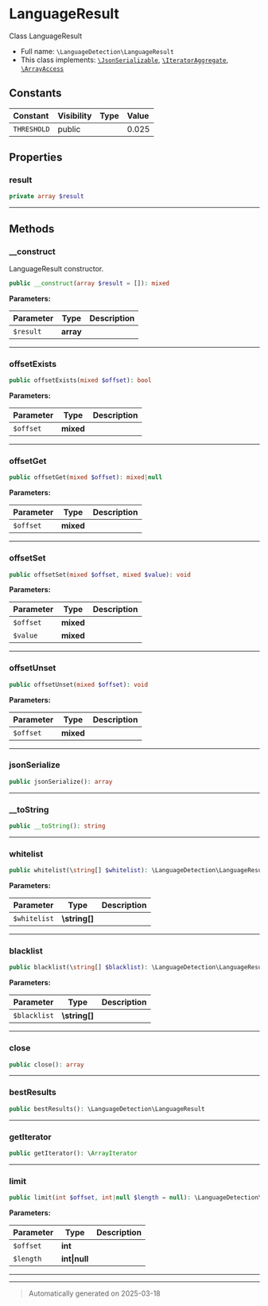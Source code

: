
# LanguageResult

Class LanguageResult



* Full name: `\LanguageDetection\LanguageResult`
* This class implements:
[`\JsonSerializable`](../JsonSerializable.md), [`\IteratorAggregate`](../IteratorAggregate.md), [`\ArrayAccess`](../ArrayAccess.md)


## Constants

| Constant | Visibility | Type | Value |
|:---------|:-----------|:-----|:------|
|`THRESHOLD`|public| |0.025|

## Properties


### result



```php
private array $result
```






***

## Methods


### __construct

LanguageResult constructor.

```php
public __construct(array $result = []): mixed
```








**Parameters:**

| Parameter | Type | Description |
|-----------|------|-------------|
| `$result` | **array** |  |





***

### offsetExists



```php
public offsetExists(mixed $offset): bool
```








**Parameters:**

| Parameter | Type | Description |
|-----------|------|-------------|
| `$offset` | **mixed** |  |





***

### offsetGet



```php
public offsetGet(mixed $offset): mixed|null
```








**Parameters:**

| Parameter | Type | Description |
|-----------|------|-------------|
| `$offset` | **mixed** |  |





***

### offsetSet



```php
public offsetSet(mixed $offset, mixed $value): void
```








**Parameters:**

| Parameter | Type | Description |
|-----------|------|-------------|
| `$offset` | **mixed** |  |
| `$value` | **mixed** |  |





***

### offsetUnset



```php
public offsetUnset(mixed $offset): void
```








**Parameters:**

| Parameter | Type | Description |
|-----------|------|-------------|
| `$offset` | **mixed** |  |





***

### jsonSerialize



```php
public jsonSerialize(): array
```












***

### __toString



```php
public __toString(): string
```












***

### whitelist



```php
public whitelist(\string[] $whitelist): \LanguageDetection\LanguageResult
```








**Parameters:**

| Parameter | Type | Description |
|-----------|------|-------------|
| `$whitelist` | **\string[]** |  |





***

### blacklist



```php
public blacklist(\string[] $blacklist): \LanguageDetection\LanguageResult
```








**Parameters:**

| Parameter | Type | Description |
|-----------|------|-------------|
| `$blacklist` | **\string[]** |  |





***

### close



```php
public close(): array
```












***

### bestResults



```php
public bestResults(): \LanguageDetection\LanguageResult
```












***

### getIterator



```php
public getIterator(): \ArrayIterator
```












***

### limit



```php
public limit(int $offset, int|null $length = null): \LanguageDetection\LanguageResult
```








**Parameters:**

| Parameter | Type | Description |
|-----------|------|-------------|
| `$offset` | **int** |  |
| `$length` | **int&#124;null** |  |





***


***
> Automatically generated on 2025-03-18
